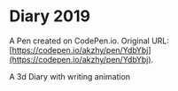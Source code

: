 # Diary 2019

A Pen created on CodePen.io. Original URL: [https://codepen.io/akzhy/pen/YdbYbj](https://codepen.io/akzhy/pen/YdbYbj).

A 3d Diary with writing animation
